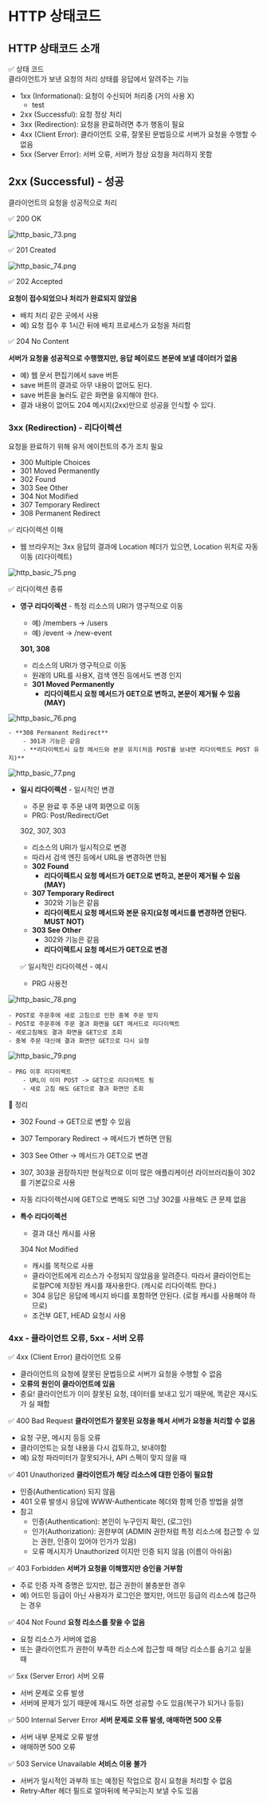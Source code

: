 # HTTP 상태코드

## HTTP 상태코드 소개

✅ 상태 코드     
클라이언트가 보낸 요청의 처리 상태를 응답에서 알려주는 기능

- 1xx (Informational): 요청이 수신되어 처리중 (거의 사용 X)
    - test
- 2xx (Successful): 요청 정상 처리
- 3xx (Redirection): 요청을 완료하려면 추가 행동이 필요
- 4xx (Client Error): 클라이언트 오류, 잘못된 문법등으로 서버가 요청을 수행할 수 없음
- 5xx (Server Error): 서버 오류, 서버가 정상 요청을 처리하지 못함

## 2xx (Successful) - 성공

클라이언트의 요청을 성공적으로 처리

✅ 200 OK

![http_basic_73.png](../img/http_basic_73.png)     

✅ 201 Created

![http_basic_74.png](../img/http_basic_74.png)     


✅ 202 Accepted

**요청이 접수되었으나 처리가 완료되지 않았음**

- 배치 처리 같은 곳에서 사용
- 예) 요청 접수 후 1시간 뒤에 배치 프로세스가 요청을 처리함

✅ 204 No Content

**서버가 요청을 성공적으로 수행했지만, 응답 페이로드 본문에 보낼 데이터가 없음**

- 예) 웹 문서 편집기에서 save 버튼
- save 버튼의 결과로 아무 내용이 없어도 된다.
- save 버튼을 눌러도 같은 화면을 유지해야 한다.
- 결과 내용이 없어도 204 메시지(2xx)만으로 성공을 인식할 수 있다.

### 3xx (Redirection) - 리다이렉션

요청을 완료하기 위해 유저 에이전트의 추가 조치 필요

- 300 Multiple Choices
- 301 Moved Permanently
- 302 Found
- 303 See Other
- 304 Not Modified
- 307 Temporary Redirect
- 308 Permanent Redirect

✅ 리다이렉션 이해

- 웹 브라우저는 3xx 응답의 결과에 Location 헤더가 있으면, Location 위치로 자동 이동 (리다이렉트)

![http_basic_75.png](../img/http_basic_75.png)     


✅ 리다이렉션 종류

- **영구 리다이렉션** - 특정 리소스의 URI가 영구적으로 이동
    - 예) /members -> /users
    - 예) /event -> /new-event
    
    **301, 308**
    
    - 리소스의 URI가 영구적으로 이동
    - 원래의 URL를 사용X, 검색 엔진 등에서도 변경 인지
    - **301 Moved Permanently**
        - **리다이렉트시 요청 메서드가 GET으로 변하고, 본문이 제거될 수 있음(MAY)**
        
![http_basic_76.png](../img/http_basic_76.png)     

    - **308 Permanent Redirect**
        - 301과 기능은 같음
        - **리다이렉트시 요청 메서드와 본문 유지(처음 POST를 보내면 리다이렉트도 POST 유지)**

![http_basic_77.png](../img/http_basic_77.png)     

        

- **일시 리다이렉션** - 일시적인 변경
    - 주문 완료 후 주문 내역 화면으로 이동
    - PRG: Post/Redirect/Get
    
    302, 307, 303
    
    - 리소스의 URI가 일시적으로 변경
    - 따라서 검색 엔진 등에서 URL을 변경하면 안됨
    - **302 Found**
        - **리다이렉트시 요청 메서드가 GET으로 변하고, 본문이 제거될 수 있음(MAY)**
    - **307 Temporary Redirect**
        - 302와 기능은 같음
        - **리다이렉트시 요청 메서드와 본문 유지(요청 메서드를 변경하면 안된다. MUST NOT)**
    - **303 See Other**
        - 302와 기능은 같음
        - **리다이렉트시 요청 메서드가 GET으로 변경**
        
    
    ✅ 일시적인 리다이렉션 - 예시
    
    - PRG 사용전

![http_basic_78.png](../img/http_basic_78.png)     

    
    - POST로 주문후에 새로 고침으로 인한 중복 주문 방지
    - POST로 주문후에 주문 결과 화면을 GET 메서드로 리다이렉트
    - 새로고침해도 결과 화면을 GET으로 조회
    - 중복 주문 대신에 결과 화면만 GET으로 다시 요청
    
![http_basic_79.png](../img/http_basic_79.png)     

    
    - PRG 이후 리다이렉트
        - URL이 이미 POST -> GET으로 리다이렉트 됨
        - 새로 고침 해도 GET으로 결과 화면만 조회
        

🌟 정리

- 302 Found -> GET으로 변할 수 있음
- 307 Temporary Redirect -> 메서드가 변하면 안됨
- 303 See Other -> 메서드가 GET으로 변경
- 307, 303을 권장하지만 현실적으로 이미 많은 애플리케이션 라이브러리들이 302를 기본값으로 사용
- 자동 리다이렉션시에 GET으로 변해도 되면 그냥 302를 사용해도 큰 문제 없음

- **특수 리다이렉션**
    - 결과 대신 캐시를 사용
    
    304 Not Modified
    
    - 캐시를 목적으로 사용
    - 클라이언트에게 리소스가 수정되지 않았음을 알려준다. 따라서 클라이언트는 로컬PC에
    저장된 캐시를 재사용한다. (캐시로 리다이렉트 한다.)
    - 304 응답은 응답에 메시지 바디를 포함하면 안된다. (로컬 캐시를 사용해야 하므로)
    - 조건부 GET, HEAD 요청시 사용

### 4xx - 클라이언트 오류, 5xx - 서버 오류

✅ 4xx (Client Error)
클라이언트 오류

- 클라이언트의 요청에 잘못된 문법등으로 서버가 요청을 수행할 수 없음
- **오류의 원인이 클라이언트에 있음**
- 중요! 클라이언트가 이미 잘못된 요청, 데이터를 보내고 있기 때문에, 똑같은 재시도가 실
패함

✅ 400 Bad Request
**클라이언트가 잘못된 요청을 해서 서버가 요청을 처리할 수 없음**

- 요청 구문, 메시지 등등 오류
- 클라이언트는 요청 내용을 다시 검토하고, 보내야함
- 예) 요청 파라미터가 잘못되거나, API 스펙이 맞지 않을 때

✅ 401 Unauthorized
**클라이언트가 해당 리소스에 대한 인증이 필요함**

- 인증(Authentication) 되지 않음
- 401 오류 발생시 응답에 WWW-Authenticate 헤더와 함께 인증 방법을 설명
- 참고
    - 인증(Authentication): 본인이 누구인지 확인, (로그인)
    - 인가(Authorization): 권한부여 (ADMIN 권한처럼 특정 리소스에 접근할 수 있는 권한,
    인증이 있어야 인가가 있음)
    - 오류 메시지가 Unauthorized 이지만 인증 되지 않음 (이름이 아쉬움)

✅ 403 Forbidden
**서버가 요청을 이해했지만 승인을 거부함**

- 주로 인증 자격 증명은 있지만, 접근 권한이 불충분한 경우
- 예) 어드민 등급이 아닌 사용자가 로그인은 했지만, 어드민 등급의 리소스에 접근하는 경우

✅ 404 Not Found
**요청 리소스를 찾을 수 없음**

- 요청 리소스가 서버에 없음
- 또는 클라이언트가 권한이 부족한 리소스에 접근할 때 해당 리소스를 숨기고 싶을 때

✅ 5xx (Server Error)
서버 오류

- 서버 문제로 오류 발생
- 서버에 문제가 있기 때문에 재시도 하면 성공할 수도 있음(복구가 되거나 등등)

✅ 500 Internal Server Error
**서버 문제로 오류 발생, 애매하면 500 오류**

- 서버 내부 문제로 오류 발생
- 애매하면 500 오류

✅ 503 Service Unavailable
**서비스 이용 불가**

- 서버가 일시적인 과부하 또는 예정된 작업으로 잠시 요청을 처리할 수 없음
- Retry-After 헤더 필드로 얼마뒤에 복구되는지 보낼 수도 있음